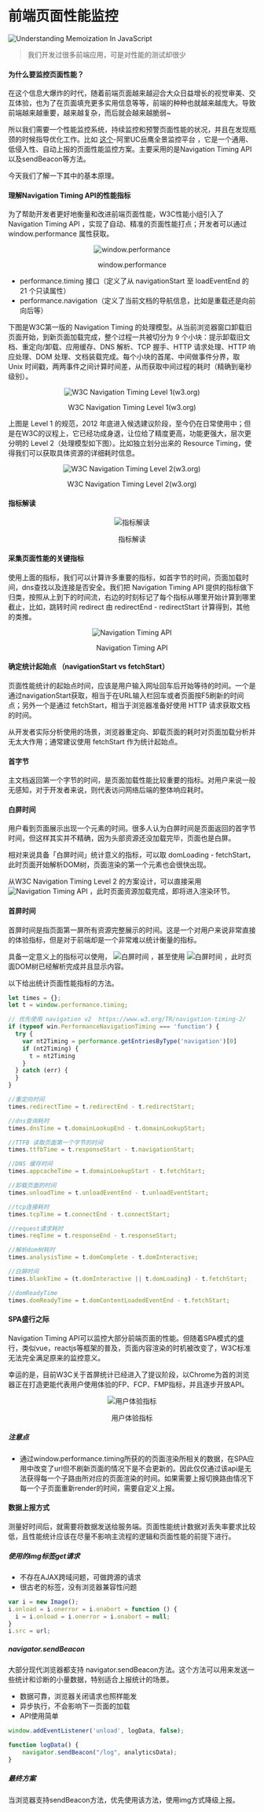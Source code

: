 # 前端页面性能监控

![Understanding Memoization In JavaScript](https://pic1.zhimg.com/v2-514596bfb7c60cc8c2272f6d3c622331_1440w.jpg?source=172ae18b)

> 我们开发过很多前端应用，可是对性能的测试却很少

#### 为什么要监控页面性能？

在这个信息大爆炸的时代，随着前端页面越来越迎合大众日益增长的视觉审美、交互体验，也为了在页面填充更多实用信息等等，前端的种种也就越来越庞大。导致前端越来越重要，越来越复杂，而后就会越来越脆弱~

所以我们需要一个性能监控系统，持续监控和预警页面性能的状况，并且在发现瓶颈的时候指导优化工作。比如 [这个](https://yueying.effirst.com/?vf=zhihu)-阿里UC岳鹰全景监控平台 ，它是一个通用、低侵入性、自动上报的页面性能监控方案。主要采用的是Navigation Timing API以及sendBeacon等方法。

今天我们了解一下其中的基本原理。

#### 理解Navigation Timing API的性能指标

为了帮助开发者更好地衡量和改进前端页面性能，W3C性能小组引入了 Navigation Timing API ，实现了自动、精准的页面性能打点；开发者可以通过 window.performance 属性获取。

<p align="center">
  <img src="https://mmbiz.qpic.cn/mmbiz_png/aVp1YC8UV0fULlqAmCyhMXIMclUIdrBumozhq72qogNMhiaibbNqplxAJVWdkZLhjvpEJpUrlYafibnsQRD7kibwwg/640?wx_fmt=png&tp=webp&wxfrom=5&wx_lazy=1&wx_co=1" alt="window.performance">
</p>
<p align="center">
  <span>window.performance</span>
</p>

- performance.timing 接口（定义了从 navigationStart 至 loadEventEnd 的 21 个只读属性）
- performance.navigation（定义了当前文档的导航信息，比如是重载还是向前向后等）

下图是W3C第一版的 Navigation Timing 的处理模型。从当前浏览器窗口卸载旧页面开始，到新页面加载完成，整个过程一共被切分为 9 个小块：提示卸载旧文档、重定向/卸载、应用缓存、DNS 解析、TCP 握手、HTTP 请求处理、HTTP 响应处理、DOM 处理、文档装载完成。每个小块的首尾、中间做事件分界，取 Unix 时间戳，两两事件之间计算时间差，从而获取中间过程的耗时（精确到毫秒级别）。

<p align="center">
  <img src="https://pic2.zhimg.com/80/v2-9f63018694b9b4471e28295ddb675a91_720w.jpg" alt="W3C Navigation Timing Level 1(w3.org)">
</p>
<p align="center">
  <span>W3C Navigation Timing Level 1(w3.org)</span>
</p>




上图是 Level 1 的规范，2012 年底进入候选建议阶段，至今仍在日常使用中；但是在W3C的议程上，它已经功成身退，让位给了精度更高，功能更强大，层次更分明的 Level 2（处理模型如下图）。比如独立划分出来的 Resource Timing，使得我们可以获取具体资源的详细耗时信息。

<p align="center">
  <img src="https://pic2.zhimg.com/80/v2-dc4740614499ad2493efce8d5e827eb1_720w.jpg" alt="W3C Navigation Timing Level 2(w3.org)">
</p>
<p align="center">
  <span>W3C Navigation Timing Level 2(w3.org)</span> 
</p>

#### 指标解读

<p align="center">
  <img src="https://pic1.zhimg.com/80/v2-e4e26420d6b681b2b15b9edf9db9d4d0_720w.jpg" alt="指标解读">
</p>
<p align="center">
  <span>指标解读</span> 
</p>

#### 采集页面性能的关键指标

使用上面的指标，我们可以计算许多重要的指标，如首字节的时间，页面加载时间，dns查找以及连接是否安全。我们把 Navigation Timing API 提供的指标做下归类，按照从上到下的时间流，右边的时刻标记了每个指标从哪里开始计算到哪里截止，比如，跳转时间 redirect 由 redirectEnd - redirectStart 计算得到，其他的类推。

<p align="center">
  <img src="https://pic4.zhimg.com/80/v2-d80be1162b4d17d7c6ff265c26e30c3f_720w.jpg" alt="Navigation Timing API">
</p>
<p align="center">
  <span>Navigation Timing API</span>
</p>

#### 确定统计起始点 （navigationStart vs fetchStart）

页面性能统计的起始点时间，应该是用户输入网址回车后开始等待的时间。一个是通过navigationStart获取，相当于在URL输入栏回车或者页面按F5刷新的时间点；另外一个是通过 fetchStart，相当于浏览器准备好使用 HTTP 请求获取文档的时间。

从开发者实际分析使用的场景，浏览器重定向、卸载页面的耗时对页面加载分析并无太大作用；通常建议使用 fetchStart 作为统计起始点。

#### 首字节

主文档返回第一个字节的时间，是页面加载性能比较重要的指标。对用户来说一般无感知，对于开发者来说，则代表访问网络后端的整体响应耗时。

#### 白屏时间

用户看到页面展示出现一个元素的时间。很多人认为白屏时间是页面返回的首字节时间，但这样其实并不精确，因为头部资源还没加载完毕，页面也是白屏。

相对来说具备「白屏时间」统计意义的指标，可以取 domLoading - fetchStart，此时页面开始解析DOM树，页面渲染的第一个元素也会很快出现。

从W3C Navigation Timing Level 2 的方案设计，可以直接采用 <img src="https://www.zhihu.com/equation?tex=domInteractive+-+fetchStart" alt="Navigation Timing API"> ，此时页面资源加载完成，即将进入渲染环节。

#### 首屏时间

首屏时间是指页面第一屏所有资源完整展示的时间。这是一个对用户来说非常直接的体验指标，但是对于前端却是一个非常难以统计衡量的指标。

具备一定意义上的指标可以使用， <img src="https://www.zhihu.com/equation?tex=domContentLoadedEventEnd+-+fetchStart" alt="白屏时间"> ，甚至使用 <img src="https://www.zhihu.com/equation?tex=loadEventStart+-+fetchStart" alt="白屏时间"> ，此时页面DOM树已经解析完成并且显示内容。

以下给出统计页面性能指标的方法。

```js
let times = {};
let t = window.performance.timing;

// 优先使用 navigation v2  https://www.w3.org/TR/navigation-timing-2/
if (typeof win.PerformanceNavigationTiming === 'function') {
  try {
    var nt2Timing = performance.getEntriesByType('navigation')[0]
    if (nt2Timing) {
      t = nt2Timing
    }
  } catch (err) {
  }
}

//重定向时间
times.redirectTime = t.redirectEnd - t.redirectStart;

//dns查询耗时
times.dnsTime = t.domainLookupEnd - t.domainLookupStart;

//TTFB 读取页面第一个字节的时间
times.ttfbTime = t.responseStart - t.navigationStart;

//DNS 缓存时间
times.appcacheTime = t.domainLookupStart - t.fetchStart;

//卸载页面的时间
times.unloadTime = t.unloadEventEnd - t.unloadEventStart;

//tcp连接耗时
times.tcpTime = t.connectEnd - t.connectStart;

//request请求耗时
times.reqTime = t.responseEnd - t.responseStart;

//解析dom树耗时
times.analysisTime = t.domComplete - t.domInteractive;

//白屏时间 
times.blankTime = (t.domInteractive || t.domLoading) - t.fetchStart;

//domReadyTime
times.domReadyTime = t.domContentLoadedEventEnd - t.fetchStart;
```

#### SPA盛行之际

Navigation Timing API可以监控大部分前端页面的性能。但随着SPA模式的盛行，类似vue，reactjs等框架的普及，页面内容渲染的时机被改变了，W3C标准无法完全满足原来的监控意义。

幸运的是，目前W3C关于首屏统计已经进入了提议阶段，以Chrome为首的浏览器正在打造更能代表用户使用体验的FP、FCP、FMP指标，并且逐步开放API。

<p align="center">
  <img src="https://pic2.zhimg.com/80/v2-7bbd2f7c671e5c9e292272040cb3a14d_720w.jpg" alt="用户体验指标">
</p>
<p align="center">
  <span>用户体验指标</span>
</p>

##### 注意点
- 通过window.performance.timing所获的的页面渲染所相关的数据，在SPA应用中改变了url但不刷新页面的情况下是不会更新的。因此仅仅通过该api是无法获得每一个子路由所对应的页面渲染的时间。如果需要上报切换路由情况下每一个子页面重新render的时间，需要自定义上报。

#### 数据上报方式

测量好时间后，就需要将数据发送给服务端。页面性能统计数据对丢失率要求比较低，且性能统计应该在尽量不影响主流程的逻辑和页面性能的前提下进行。

##### 使用的img标签get请求

- 不存在AJAX跨域问题，可做跨源的请求
- 很古老的标签，没有浏览器兼容性问题

```js
var i = new Image();
i.onload = i.onerror = i.onabort = function () {
  i = i.onload = i.onerror = i.onabort = null;
}
i.src = url;
```

##### navigator.sendBeacon

大部分现代浏览器都支持 navigator.sendBeacon方法。这个方法可以用来发送一些统计和诊断的小量数据，特别适合上报统计的场景。

- 数据可靠，浏览器关闭请求也照样能发
- 异步执行，不会影响下一页面的加载
- API使用简单

```js
window.addEventListener('unload', logData, false);

function logData() {
    navigator.sendBeacon("/log", analyticsData);
}
```

##### 最终方案

当浏览器支持sendBeacon方法，优先使用该方法，使用img方式降级上报。